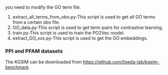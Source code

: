 you need to modify the GO term file.
1. extract_all_terms_from_obo.py-This script is used to get all GO terms from a certain obo file.
2. GO_data.py-This script is used to get term-pairs for contrastive learning.
3. train.py-This script is used to train the PO2Vec model.
4. extract_GO_xxx.py-This script is used to get the GO embeddings.

### PPI and PFAM datasets
The KGSIM can be downloaded from https://github.com/liseda-lab/kgsim-benchmark
